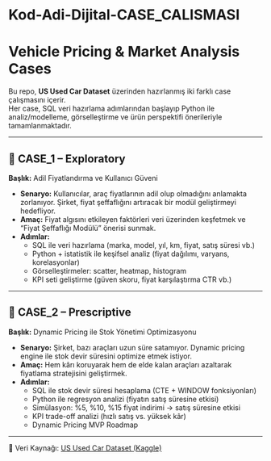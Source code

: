 # Kod-Adi-Dijital-CASE_CALISMASI

# Vehicle Pricing & Market Analysis Cases

Bu repo, **US Used Car Dataset** üzerinden hazırlanmış iki farklı case çalışmasını içerir.  
Her case, SQL veri hazırlama adımlarından başlayıp Python ile analiz/modelleme, görselleştirme ve ürün perspektifi önerileriyle tamamlanmaktadır.  

---

## 📂 CASE_1 – Exploratory  
**Başlık:** Adil Fiyatlandırma ve Kullanıcı Güveni  

- **Senaryo:** Kullanıcılar, araç fiyatlarının adil olup olmadığını anlamakta zorlanıyor. Şirket, fiyat şeffaflığını artıracak bir modül geliştirmeyi hedefliyor.  
- **Amaç:** Fiyat algısını etkileyen faktörleri veri üzerinden keşfetmek ve “Fiyat Şeffaflığı Modülü” önerisi sunmak.  
- **Adımlar:**
  - SQL ile veri hazırlama (marka, model, yıl, km, fiyat, satış süresi vb.)
  - Python + istatistik ile keşifsel analiz (fiyat dağılımı, varyans, korelasyonlar)
  - Görselleştirmeler: scatter, heatmap, histogram
  - KPI seti geliştirme (güven skoru, fiyat karşılaştırma CTR vb.)
  

---

## 📂 CASE_2 – Prescriptive  
**Başlık:** Dynamic Pricing ile Stok Yönetimi Optimizasyonu  

- **Senaryo:** Şirket, bazı araçları uzun süre satamıyor. Dynamic pricing engine ile stok devir süresini optimize etmek istiyor.  
- **Amaç:** Hem kârı koruyarak hem de elde kalan araçları azaltarak fiyatlama stratejisini geliştirmek.  
- **Adımlar:**
  - SQL ile stok devir süresi hesaplama (CTE + WINDOW fonksiyonları)  
  - Python ile regresyon analizi (fiyatın satış süresine etkisi)  
  - Simülasyon: %5, %10, %15 fiyat indirimi → satış süresine etkisi  
  - KPI trade-off analizi (hızlı satış vs. yüksek kâr)  
  - Dynamic Pricing MVP Roadmap  


---

🔎 Veri Kaynağı: [US Used Car Dataset (Kaggle)](https://www.kaggle.com/datasets/ananaymital/us-used-cars-dataset/data)  
